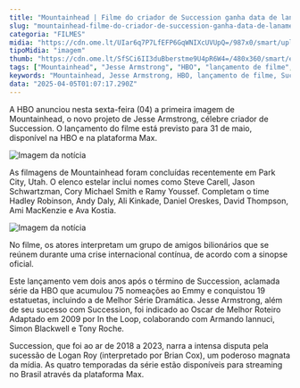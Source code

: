 ```yaml
---
title: "Mountainhead | Filme do criador de Succession ganha data de lançamento"
slug: "mountainhead-filme-do-criador-de-succession-ganha-data-de-lanamento"
categoria: "FILMES"
midia: "https://cdn.ome.lt/UIar6q7P7LfEFP6GqWNIXcUVUpQ=/987x0/smart/uploads/conteudo/fotos/Design_sem_nome_-_2025-04-04T211607.508.png"
tipoMidia: "imagem"
thumb: "https://cdn.ome.lt/SfSCi6II3duBberstme9U4pR6W4=/480x360/smart/extras/conteudos/Design_sem_nome_-_2025-04-04T211607.508.png"
tags: ["Mountainhead", "Jesse Armstrong", "HBO", "lançamento de filme", "Succession", "Steve Carell", "crise internacional", "elenco estelar"]
keywords: "Mountainhead, Jesse Armstrong, HBO, lançamento de filme, Succession, Steve Carell, crise internacional, elenco estelar"
data: "2025-04-05T01:07:17.290Z"
---
```


A HBO anunciou nesta sexta-feira (04) a primeira imagem de Mountainhead, o novo projeto de Jesse Armstrong, célebre criador de Succession. O lançamento do filme está previsto para 31 de maio, disponível na HBO e na plataforma Max.

![Imagem da notícia](https://cdn.ome.lt/3liIseHKGDxFLUrwvV4iaX-Omgc=/fit-in/837x500/smart/uploads/conteudo/fotos/D001C0012_250307_4F814734C2.png)

As filmagens de Mountainhead foram concluídas recentemente em Park City, Utah. O elenco estelar inclui nomes como Steve Carell, Jason Schwartzman, Cory Michael Smith e Ramy Youssef. Completam o time Hadley Robinson, Andy Daly, Ali Kinkade, Daniel Oreskes, David Thompson, Ami MacKenzie e Ava Kostia.

![Imagem da notícia](https://cdn.ome.lt/RYan7sl5Ve4evIdC5RJIuTt24Ds=/fit-in/837x500/smart/uploads/conteudo/fotos/ESP_03172025_FH_1075_R.png)

No filme, os atores interpretam um grupo de amigos bilionários que se reúnem durante uma crise internacional contínua, de acordo com a sinopse oficial.

Este lançamento vem dois anos após o término de Succession, aclamada série da HBO que acumulou 75 nomeações ao Emmy e conquistou 19 estatuetas, incluindo a de Melhor Série Dramática. Jesse Armstrong, além de seu sucesso com Succession, foi indicado ao Oscar de Melhor Roteiro Adaptado em 2009 por In the Loop, colaborando com Armando Iannuci, Simon Blackwell e Tony Roche.

Succession, que foi ao ar de 2018 a 2023, narra a intensa disputa pela sucessão de Logan Roy (interpretado por Brian Cox), um poderoso magnata da mídia. As quatro temporadas da série estão disponíveis para streaming no Brasil através da plataforma Max.